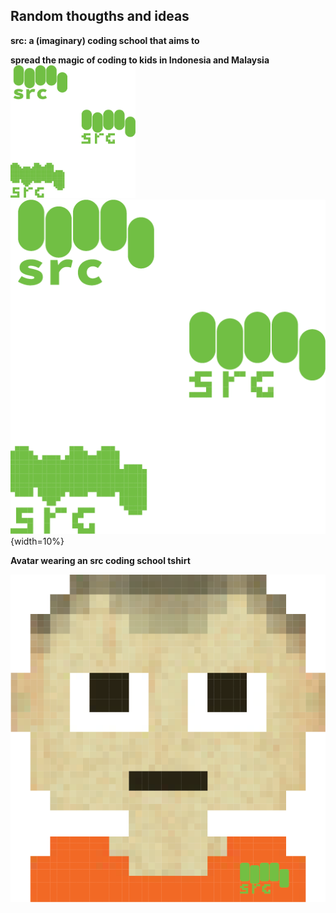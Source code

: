## Random thougths and ideas

**src: a (imaginary) coding school that aims to**

**spread the magic of coding to kids in Indonesia and Malaysia** 
<img src="src_mult.png" alt="drawing" width="200px"/>
![src logo](src_mult.png){width=10%}






**Avatar wearing an src coding school tshirt** 

![src tshirt](avatar.png)
